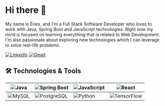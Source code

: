 # Hi there 👋

My name is Enes, and I'm a Full Stack Software Developer who loves to work with Java, Spring Boot and JavaScript technologies. Right now my mind is focused on learning everything that is related to Web Development. I'm also passionate about exploring new technologies which I can leverage to solve real-life problems.

[![LinkedIn](https://img.shields.io/badge/LinkedIn-0077B5?style=for-the-badge&logo=linkedin&logoColor=white)](https://www.linkedin.com/in/enes-akdogan/) 
[![Gmail](https://img.shields.io/badge/Gmail-D14836?style=for-the-badge&logo=gmail&logoColor=white)](mailto:enesakdogan948@gmail.com)

## 🛠 Technologies & Tools


| ![Java](https://img.shields.io/badge/Java-ED8B00?style=for-the-badge&logo=java&logoColor=white) | ![Spring Boot](https://img.shields.io/badge/Spring_Boot-F2F4F9?style=for-the-badge&logo=spring-boot) | ![JavaScript](https://img.shields.io/badge/JavaScript-323330?style=for-the-badge&logo=javascript&logoColor=F7DF1E) | ![React](https://img.shields.io/badge/React-20232A?style=for-the-badge&logo=react&logoColor=61DAFB) |
|---|---|---|---|
| ![MySQL](https://img.shields.io/badge/MySQL-00000F?style=for-the-badge&logo=mysql&logoColor=white) | ![PostgreSQL](https://img.shields.io/badge/PostgreSQL-316192?style=for-the-badge&logo=postgresql&logoColor=white) | ![Python](https://img.shields.io/badge/Python-14354C?style=for-the-badge&logo=python&logoColor=white) | ![TensorFlow](https://img.shields.io/badge/TensorFlow-FF6F00?style=for-the-badge&logo=tensorflow&logoColor=white) |


